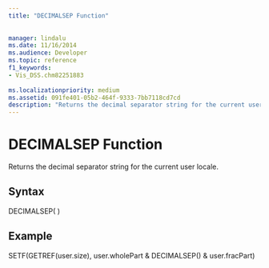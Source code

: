 ```yaml
---
title: "DECIMALSEP Function"
 
 
manager: lindalu
ms.date: 11/16/2014
ms.audience: Developer
ms.topic: reference
f1_keywords:
- Vis_DSS.chm82251883
 
ms.localizationpriority: medium
ms.assetid: 091fe401-05b2-464f-9333-7bb7118cd7cd
description: "Returns the decimal separator string for the current user locale."
---
```


# DECIMALSEP Function

Returns the decimal separator string for the current user locale.
  
## Syntax

DECIMALSEP( )
  
## Example

SETF(GETREF(user.size), user.wholePart &amp; DECIMALSEP() &amp; user.fracPart) 
  

